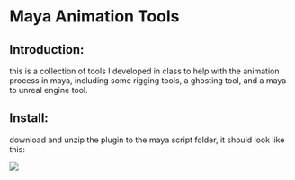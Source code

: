 # Maya Animation Tools

## Introduction:
this is a collection of tools I developed in class to help with the animation process in maya, including some rigging tools, a ghosting tool, and a maya to unreal engine tool.

## Install:
download and unzip the plugin to the maya script folder, it should look like this:

<img src=C:\Users\briller\Documents\maya\2024\scripts\mayaPython\assets\ss_instructions.png>
